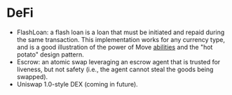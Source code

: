 # DeFi

- FlashLoan: a flash loan is a loan that must be initiated and repaid during the same transaction. This implementation works for any currency type, and is a good illustration of the power of Move [abilities](https://move-language.github.io/move/abilities.html) and the "hot potato" design pattern.
- Escrow: an atomic swap leveraging an escrow agent that is trusted for liveness, but not safety (i.e., the agent cannot steal the goods being swapped).
- Uniswap 1.0-style DEX (coming in future).
